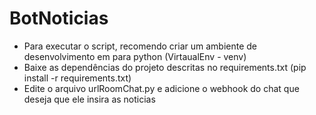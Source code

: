 # BotNoticias
 - Para executar o script, recomendo criar um ambiente de desenvolvimento em para python (VirtaualEnv - venv)
 - Baixe as dependências do projeto descritas no requirements.txt (pip install -r requirements.txt)
 - Edite o arquivo urlRoomChat.py e adicione o webhook do chat que deseja que ele insira as noticias
